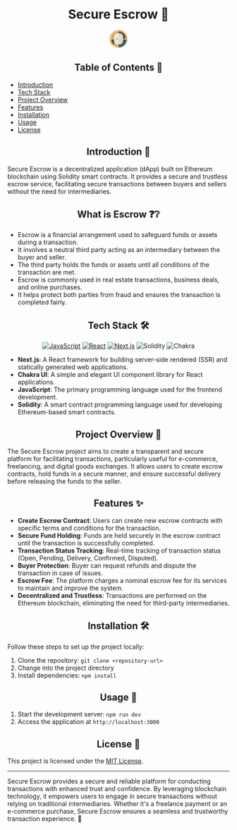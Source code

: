 <h1 align="center">Secure Escrow 💼</h1>
<p align="center">
  <img src="/public/logo.png" alt="Image" width="40" height="40">
</p>

<h2 align="center">Table of Contents 📑</h2>

- [Introduction](#introduction)
- [Tech Stack](#tech-stack)
- [Project Overview](#project-overview)
- [Features](#features)
- [Installation](#installation)
- [Usage](#usage)
- [License](#license)

<h2 align="center">Introduction 🚀</h2>

Secure Escrow is a decentralized application (dApp) built on Ethereum blockchain using Solidity smart contracts. It provides a secure and trustless escrow service, facilitating secure transactions between buyers and sellers without the need for intermediaries.

<h2 align="center">What is Escrow ❓❔</h2>

- Escrow is a financial arrangement used to safeguard funds or assets during a transaction.
- It involves a neutral third party acting as an intermediary between the buyer and seller.
- The third party holds the funds or assets until all conditions of the transaction are met.
- Escrow is commonly used in real estate transactions, business deals, and online purchases.
- It helps protect both parties from fraud and ensures the transaction is completed fairly.

<h2 align="center">Tech Stack 🛠️</h2>
<p align="center">
  <a href="https://developer.mozilla.org/en-US/docs/Web/JavaScript" target="_blank" rel="noreferrer"><img src="https://raw.githubusercontent.com/danielcranney/readme-generator/main/public/icons/skills/javascript-colored.svg" width="36" height="36" alt="JavaScript" /></a>
  <a href="https://reactjs.org/" target="_blank" rel="noreferrer"><img src="https://raw.githubusercontent.com/danielcranney/readme-generator/main/public/icons/skills/react-colored.svg" width="36" height="36" alt="React" /></a>
  <a href="https://nextjs.org/docs" target="_blank" rel="noreferrer"><img src="https://raw.githubusercontent.com/danielcranney/readme-generator/main/public/icons/skills/nextjs-colored.svg" width="36" height="36" alt="Next.js" /></a>
  <a><img src="https://th.bing.com/th/id/R.114016a2cca951580c4d5d1aab9655ae?rik=FDccsPfv5tyutg&pid=ImgRaw&r=0" width="36" height="36" alt="Solidity"/></a>
  <a> <img src="https://th.bing.com/th/id/OIP.7K_j3KOjm-bDuIGxZb5T_QHaE5?w=258&h=180&c=7&r=0&o=5&pid=1.7" width="40" height="36" alt="Chakra"/></a>
</p>

- **Next.js**: A React framework for building server-side rendered (SSR) and statically generated web applications.
- **Chakra UI**: A simple and elegant UI component library for React applications.
- **JavaScript**: The primary programming language used for the frontend development.
- **Solidity**: A smart contract programming language used for developing Ethereum-based smart contracts.

<h2 align="center">Project Overview 📝</h2>


The Secure Escrow project aims to create a transparent and secure platform for facilitating transactions, particularly useful for e-commerce, freelancing, and digital goods exchanges. It allows users to create escrow contracts, hold funds in a secure manner, and ensure successful delivery before releasing the funds to the seller.

<h2 align="center">Features ✨</h2>

- **Create Escrow Contract**: Users can create new escrow contracts with specific terms and conditions for the transaction.
- **Secure Fund Holding**: Funds are held securely in the escrow contract until the transaction is successfully completed.
- **Transaction Status Tracking**: Real-time tracking of transaction status (Open, Pending, Delivery, Confirmed, Disputed).
- **Buyer Protection**: Buyer can request refunds and dispute the transaction in case of issues.
- **Escrow Fee**: The platform charges a nominal escrow fee for its services to maintain and improve the system.
- **Decentralized and Trustless**: Transactions are performed on the Ethereum blockchain, eliminating the need for third-party intermediaries.

<h2 align="center">Installation 🛠️</h2>

Follow these steps to set up the project locally:

1. Clone the repository: `git clone <repository-url>`
2. Change into the project directory 
3. Install dependencies: `npm install`

<h2 align="center">Usage 🚀</h2>

1. Start the development server: `npm run dev`
2. Access the application at `http://localhost:3000`

<h2 align="center">License 📄</h2>

This project is licensed under the [MIT License](LICENSE).

---

Secure Escrow provides a secure and reliable platform for conducting transactions with enhanced trust and confidence. By leveraging blockchain technology, it empowers users to engage in secure transactions without relying on traditional intermediaries. Whether it's a freelance payment or an e-commerce purchase, Secure Escrow ensures a seamless and trustworthy transaction experience. 💪
